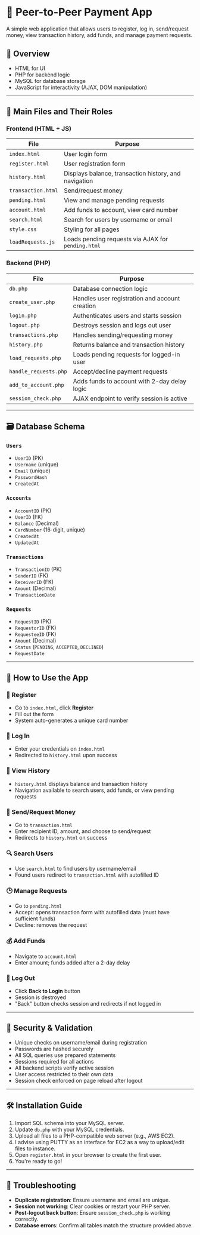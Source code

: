 # 💸 Peer-to-Peer Payment App

A simple web application that allows users to register, log in, send/request money, view transaction history, add funds, and manage payment requests.

## 🧭 Overview

- HTML for UI
- PHP for backend logic
- MySQL for database storage
- JavaScript for interactivity (AJAX, DOM manipulation)

---

## 📁 Main Files and Their Roles

### Frontend (HTML + JS)
| File             | Purpose |
|------------------|---------|
| `index.html`     | User login form |
| `register.html`  | User registration form |
| `history.html`   | Displays balance, transaction history, and navigation |
| `transaction.html` | Send/request money |
| `pending.html`   | View and manage pending requests |
| `account.html`   | Add funds to account, view card number |
| `search.html`    | Search for users by username or email |
| `style.css`      | Styling for all pages |
| `loadRequests.js`| Loads pending requests via AJAX for `pending.html` |

### Backend (PHP)
| File                  | Purpose |
|-----------------------|---------|
| `db.php`              | Database connection logic |
| `create_user.php`     | Handles user registration and account creation |
| `login.php`           | Authenticates users and starts session |
| `logout.php`          | Destroys session and logs out user |
| `transactions.php`    | Handles sending/requesting money |
| `history.php`         | Returns balance and transaction history |
| `load_requests.php`   | Loads pending requests for logged-in user |
| `handle_requests.php` | Accept/decline payment requests |
| `add_to_account.php`  | Adds funds to account with 2-day delay logic |
| `session_check.php`   | AJAX endpoint to verify session is active |

---

## 🗃️ Database Schema

### `Users`
- `UserID` (PK)
- `Username` (unique)
- `Email` (unique)
- `PasswordHash`
- `CreatedAt`

### `Accounts`
- `AccountID` (PK)
- `UserID` (FK)
- `Balance` (Decimal)
- `CardNumber` (16-digit, unique)
- `CreatedAt`
- `UpdatedAt`

### `Transactions`
- `TransactionID` (PK)
- `SenderID` (FK)
- `ReceiverID` (FK)
- `Amount` (Decimal)
- `TransactionDate`

### `Requests`
- `RequestID` (PK)
- `RequestorID` (FK)
- `RequesteeID` (FK)
- `Amount` (Decimal)
- `Status` (`PENDING`, `ACCEPTED`, `DECLINED`)
- `RequestDate`

---

## 🚀 How to Use the App

### 🔐 Register
- Go to `index.html`, click **Register**
- Fill out the form
- System auto-generates a unique card number

### 🔑 Log In
- Enter your credentials on `index.html`
- Redirected to `history.html` upon success

### 📜 View History
- `history.html` displays balance and transaction history
- Navigation available to search users, add funds, or view pending requests

### 💸 Send/Request Money
- Go to `transaction.html`
- Enter recipient ID, amount, and choose to send/request
- Redirects to `history.html` on success

### 🔍 Search Users
- Use `search.html` to find users by username/email
- Found users redirect to `transaction.html` with autofilled ID

### 🕒 Manage Requests
- Go to `pending.html`
- Accept: opens transaction form with autofilled data (must have sufficient funds)
- Decline: removes the request

### 💰 Add Funds
- Navigate to `account.html`
- Enter amount; funds added after a 2-day delay

### 🚪 Log Out
- Click **Back to Login** button
- Session is destroyed
- "Back" button checks session and redirects if not logged in

---

## 🔐 Security & Validation

- Unique checks on username/email during registration
- Passwords are hashed securely
- All SQL queries use prepared statements
- Sessions required for all actions
- All backend scripts verify active session
- User access restricted to their own data
- Session check enforced on page reload after logout

---

## 🛠️ Installation Guide

1. Import SQL schema into your MySQL server.
2. Update `db.php` with your MySQL credentials.
3. Upload all files to a PHP-compatible web server (e.g., AWS EC2).
4. I advise using PUTTY as an interface for EC2 as a way to upload/edit files to instance.
5. Open `register.html` in your browser to create the first user.
6. You're ready to go!

---

## 🧰 Troubleshooting

- **Duplicate registration**: Ensure username and email are unique.
- **Session not working**: Clear cookies or restart your PHP server.
- **Post-logout back button**: Ensure `session_check.php` is working correctly.
- **Database errors**: Confirm all tables match the structure provided above.
